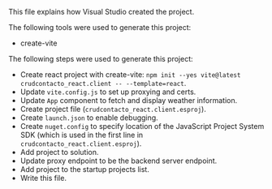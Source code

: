This file explains how Visual Studio created the project.

The following tools were used to generate this project:
- create-vite

The following steps were used to generate this project:
- Create react project with create-vite: `npm init --yes vite@latest crudcontacto_react.client -- --template=react`.
- Update `vite.config.js` to set up proxying and certs.
- Update `App` component to fetch and display weather information.
- Create project file (`crudcontacto_react.client.esproj`).
- Create `launch.json` to enable debugging.
- Create `nuget.config` to specify location of the JavaScript Project System SDK (which is used in the first line in `crudcontacto_react.client.esproj`).
- Add project to solution.
- Update proxy endpoint to be the backend server endpoint.
- Add project to the startup projects list.
- Write this file.
